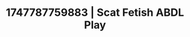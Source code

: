 ---
categories:
- Swimmer
- Mormon wife
- Queer kinks
- Slow undress
- Ethical porn
image: /assets/images/1747787759883.jpg
layout: post
seo:
  description: Featured content with artistic ABDL Play, Scat Fetish. HD images available.
  keywords: ABDL Play, Scat Fetish
  og_image: /assets/images/1747787759883.jpg
  schema_type: VisualArtwork
tags:
- ABDL Play
- '#1747787759883'
- Scat Fetish
title: 1747787759883 | Scat Fetish ABDL Play
---